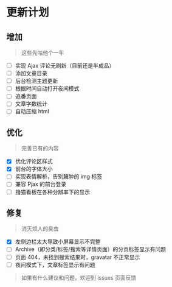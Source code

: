 # 更新计划
## 增加
> 这些先咕他个一年
- [ ] 实现 Ajax 评论无刷新（目前还是半成品）
- [ ] 添加文章目录
- [ ] 后台检测主题更新
- [ ] 根据时间自动打开夜间模式
- [ ] 追番页面
- [ ] 文章字数统计
- [ ] 自动压缩 html

## 优化
> 完善已有的内容
- [x] 优化评论区样式
- [x] 前台的字体大小
- [ ] 实现表情解析，告别臃肿的 img 标签
- [ ] 兼容 Pjax 的前台登录
- [ ] 撸猫看板在各种分辨率下的显示

## 修复
> 消灭烦人的臭虫
- [x] 左侧边栏太大导致小屏幕显示不完整
- [ ] Archive（即分类/标签/搜索等详情页面）的分页标签显示有问题
- [ ] 页面 404，未找到搜索结果时，gravatar 不正常显示
- [ ] 夜间模式下，文章标签显示有问题

> 如果有什么建议和问题，欢迎到 issues 页面反馈
